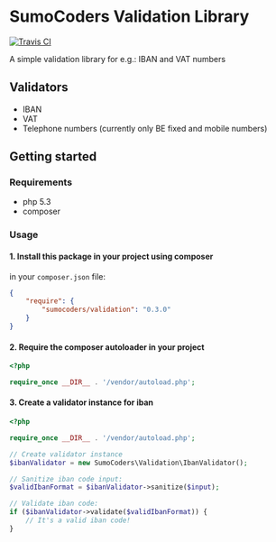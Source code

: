SumoCoders Validation Library
========================================

[![Travis CI](https://api.travis-ci.org/sumocoders/validation.svg?branch=master)](https://travis-ci.org/sumocoders/validation)

A simple validation library for e.g.: IBAN and VAT numbers


Validators
----------------------------------------

- IBAN
- VAT
- Telephone numbers (currently only BE fixed and mobile numbers)


Getting started
----------------------------------------

### Requirements

- php 5.3
- composer


### Usage

#### 1. Install this package in your project using composer

in your `composer.json` file:

```json
{
    "require": {
        "sumocoders/validation": "0.3.0"
    }
}
```

#### 2. Require the composer autoloader in your project

```php
<?php

require_once __DIR__ . '/vendor/autoload.php';
```

#### 3. Create a validator instance for iban

```php
<?php

require_once __DIR__ . '/vendor/autoload.php';

// Create validator instance
$ibanValidator = new SumoCoders\Validation\IbanValidator();

// Sanitize iban code input:
$validIbanFormat = $ibanValidator->sanitize($input);

// Validate iban code:
if ($ibanValidator->validate($validIbanFormat)) {
    // It's a valid iban code!
}
```

